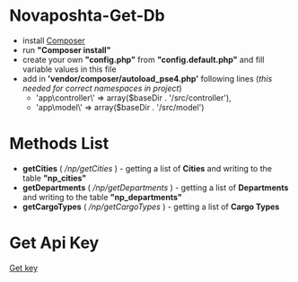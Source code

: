 # Novaposhta-Get-Db
- install [Composer](https://getcomposer.org/)
- run **"Composer install"**
- create your own **"config.php"** from **"config.default.php"** and fill variable values in this file
- add in **'vendor/composer/autoload_pse4.php'** following lines (*this needed for correct namespaces in project*)
  - 'app\\controller\\' => array($baseDir . '/src/controller'), 
  - 'app\\model\\' => array($baseDir . '/src/model') 
  
# Methods List
- **getCities** ( */np/getCities* ) - getting a list of **Cities** and writing to the table **"np_cities"**
- **getDepartments** ( */np/getDepartments* ) - getting a list of **Departments** and writing to the table **"np_departments"**
- **getCargoTypes** ( */np/getCargoTypes* ) - getting a list of **Cargo Types**

# Get Api Key
[Get key](https://my.novaposhta.ua/auth#apikeys)